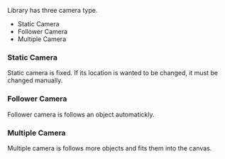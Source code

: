 Library has three camera type.
- Static Camera
- Follower Camera
- Multiple Camera

### Static Camera
Static camera is fixed. If its location is wanted to be changed, it must be changed manually.

### Follower Camera
Follower camera is follows an object automatickly.

### Multiple Camera
Multiple camera is follows more objects and fits them into the canvas.